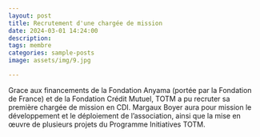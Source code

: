 ```yaml
---
layout: post
title: Recrutement d'une chargée de mission
date: 2024-03-01 14:24:00
description: 
tags: membre
categories: sample-posts
image: assets/img/9.jpg

---
```




Grace aux financements de la Fondation Anyama (portée par la Fondation de France) et de la Fondation Crédit Mutuel, TOTM a pu recruter sa première chargée de mission en CDI. Margaux Boyer aura pour mission le développement et le déploiement de l’association, ainsi que la mise en œuvre de plusieurs projets du Programme Initiatives TOTM.


